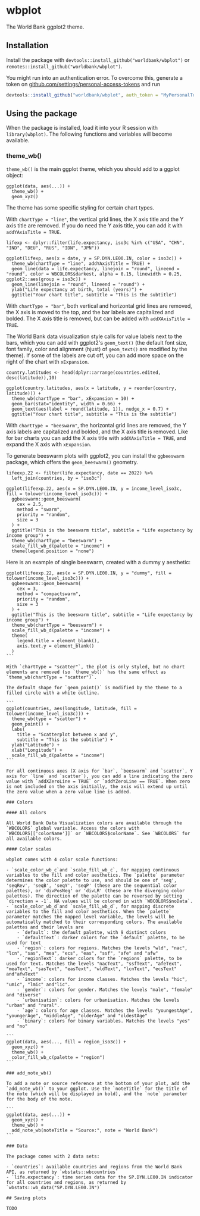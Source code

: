 # wbplot

The World Bank ggplot2 theme.

## Installation

Install the package with `devtools::install_github("worldbank/wbplot")` or `remotes::install_github("worldbank/wbplot")`.

You might run into an authentication error. To overcome this, generate a token on [github.com/settings/personal-access-tokens](https://github.com/settings/personal-access-tokens) and run 

```r
devtools::install_github("worldbank/wbplot", auth_token = "MyPersonalToken")
```

## Using the package

When the package is installed, load it into your R session with `library(wbplot)`. The following functions and variables will become available.

### theme_wb()

`theme_wb()` is the main ggplot theme, which you should add to a ggplot object:

```
ggplot(data, aes(...)) +
  theme_wb() +
  geom_xyz()
```

The theme has some specific styling for certain chart types.

With `chartType = "line"`, the vertical grid lines, the X axis title and the Y axis title are removed. If you do need the Y axis title, you can add it with `addYAxisTitle = TRUE`.

```
lifexp <- dplyr::filter(life.expectancy, iso3c %in% c("USA", "CHN", "IND", "DEU", "RUS", "IDN", "JPN"))

ggplot(lifexp, aes(x = date, y = SP.DYN.LE00.IN, color = iso3c)) +
  theme_wb(chartType = "line", addYAxisTitle = TRUE) +
  geom_line(data = life.expectancy, linejoin = "round", lineend = "round", color = WBCOLORS$darkest, alpha = 0.15, linewidth = 0.25, ggplot2::aes(group = iso3c)) +
  geom_line(linejoin = "round", lineend = "round") +
  ylab("Life expectancy at birth, total (years)") +
  ggtitle("Your chart title", subtitle = "This is the subtitle")
```

With `chartType = "bar"`, both vertical and horizontal grid lines are removed, the X axis is moved to the top, and the bar labels are capitalized and bolded. The X axis title is removed, but can be added with `addXAxisTitle = TRUE`.

The World Bank data visualization style calls for value labels next to the bars, which you can add with ggplot2's `geom_text()` (the default font size, font family, color and alignment (hjust) of `geom_text()` are modified by the theme). If some of the labels are cut off, you can add more space on the right of the chart with `xExpansion`.

```
country.latitudes <- head(dplyr::arrange(countries.edited, desc(latitude)),10)

ggplot(country.latitudes, aes(x = latitude, y = reorder(country, latitude))) +
  theme_wb(chartType = "bar", xExpansion = 10) +
  geom_bar(stat="identity", width = 0.66) +
  geom_text(aes(label = round(latitude, 1)), nudge_x = 0.7) +
  ggtitle("Your chart title", subtitle = "This is the subtitle")
```

With `chartType = "beeswarm"`, the horizontal grid lines are removed, the Y axis labels are capitalized and bolded, and the X axis title is removed. Like for bar charts you can add the X axis title with `addXAxisTitle = TRUE`, and expand the X axis with `xExpansion`.

To generate beeswarm plots with ggplot2, you can install the `ggbeeswarm` package, which offers the `geom_beeswarm()` geometry.

```
lifeexp.22 <- filter(life.expectancy, date == 2022) %>%
  left_join(countries, by = "iso3c")

ggplot(lifeexp.22, aes(x = SP.DYN.LE00.IN, y = income_level_iso3c, fill = tolower(income_level_iso3c))) +
  ggbeeswarm::geom_beeswarm(
    cex = 2.5,
    method = "swarm",
    priority = "random",
    size = 3
  ) +
  ggtitle("This is the beeswarm title", subtitle = "Life expectancy by income group") +
  theme_wb(chartType = "beeswarm") +
  scale_fill_wb_d(palette = "income") +
  theme(legend.position = "none")
```

Here is an example of single beeswarm, created with a dummy y aesthetic:

````
ggplot(lifeexp.22, aes(x = SP.DYN.LE00.IN, y = "dummy", fill = tolower(income_level_iso3c))) +
  ggbeeswarm::geom_beeswarm(
    cex = 3,
    method = "compactswarm",
    priority = "random",
    size = 3
  ) +
  ggtitle("This is the beeswarm title", subtitle = "Life expectancy by income group") +
  theme_wb(chartType = "beeswarm") +
  scale_fill_wb_d(palette = "income") +
  theme(
    legend.title = element_blank(),
    axis.text.y = element_blank()
  )
```

With `chartType = "scatter"`, the plot is only styled, but no chart elements are removed (so `theme_wb()` has the same effect as `theme_wb(chartType = "scatter")`.

The default shape for `geom_point()` is modified by the theme to a filled circle with a white outline.

```
ggplot(countries, aes(longitude, latitude, fill = tolower(income_level_iso3c))) +
  theme_wb(type = "scatter") +
  geom_point() +
  labs(
    title = "Scatterplot between x and y",
    subtitle = "This is the subtitle") +
  ylab("Latitude") +
  xlab("Longitude") +
  scale_fill_wb_d(palette = "income")
```

For all continuous axes (X axis for `bar`, `beeswarm` and `scatter`, Y axis for `line` and `scatter`), you can add a line indicating the zero value with `addXZeroLine = TRUE` or `addYZeroLine == TRUE`. When zero is not included on the axis initially, the axis will extend up until the zero value when a zero value line is added.

### Colors

#### All colors

All World Bank Data Visualization colors are available through the `WBCOLORS` global variable. Access the colors with `WBCOLORS[['colorName']]` or `WBCOLORS$colorName`. See `WBCOLORS` for all available colors.

#### Color scales

wbplot comes with 4 color scale functions:

- `scale_color_wb_c`and `scale_fill_wb_c`, for mapping continuous variables to the fill and color aesthetics. The `palette` parameter determines the color palette to use, and should be one of 'seq', 'seqRev', 'seqB', 'seqY', 'seqP' (these are the sequential color palettes), or 'divPosNeg' or 'divLR' (these are the diverging color palettes). The direction of the palette can be reversed by setting `direction = -1`. NA values will be colored in with `WBCOLORS$noData`.
- `scale_color_wb_d`and `scale_fill_wb_d`, for mapping discrete variables to the fill and color aesthetics. When the `palette` parameter matches the mapped level variable, the levels will be automatically matched to their corresponding colors. The available palettes and their levels are
    - `default`: the default palette, with 9 distinct colors
    - `defaultText`: darker colors for the `default` palette, to be used for text
    - `region`: colors for regions. Matches the levels "wld", "nac", "lcn", "sas", "mea", "ecs", "eas", "ssf", "afe" and "afw"
    - `regionText`: darker colors for the `regions` palette, to be used for text. Matches the levels "nacText", "ssfText", "afeText", "meaText", "sasText", "easText", "wldText", "lcnText", "ecsText" and"afwText"
    - `income`: colors for income classes. Matches the levels "hic", "umic", "lmic" and"lic".
    - `gender`: colors for gender. Matches the levels "male", "female" and "diverse"
    - `urbanisation`: colors for urbanisation. Matches the levels "urban" and "rural".
    - `age`: colors for age classes. Matches the levels "youngestAge", "youngerAge", "middleAge", "olderAge" and "oldestAge"
    - `binary`: colors for binary variables. Matches the levels "yes" and "no"

```    
ggplot(data, aes(..., fill = region_iso3c)) +
  geom_xyz() +
  theme_wb() +
  color_fill_wb_c(palette = "region")
```

### add_note_wb()

To add a note or source reference at the bottom of your plot, add the `add_note_wb()` to your ggplot. Use the `noteTitle` for the title of the note (which will be displayed in bold), and the `note` parameter for the body of the note.

```
ggplot(data, aes(...)) +
  geom_xyz() +
  theme_wb() +
  add_note_wb(noteTitle = "Source:", note = "World Bank")
```

### Data

The package comes with 2 data sets:

- `countries`: available countries and regions from the World Bank API, as returned by `wbstats::wbcountries`
- `life.expectancy`: time series data for the SP.DYN.LE00.IN indicator for all countries and regions, as returned by `wbstats::wb_data("SP.DYN.LE00.IN")`

## Saving plots

TODO

